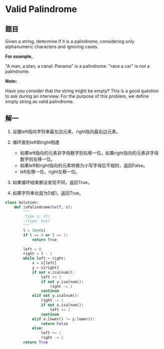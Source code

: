 
# Valid Palindrome

## 题目
Given a string, determine if it is a palindrome, considering only alphanumeric characters and ignoring cases.  

**For example,**

"A man, a plan, a canal: Panama" is a palindrome.
"race a car" is not a palindrome.

**Note:**

Have you consider that the string might be empty? This is a good question to ask during an interview.
For the purpose of this problem, we define empty string as valid palindrome.

## 解一

1. 设置left指向字符串最左边元素，right指向最右边元素。

2. 循环直到left和right相遇

    * 如果left指向的元素非字母数字则右移一位，如果right指向的元素非字母数字则左移一位。  
    * 如果left和right指向的元素转换为小写字母后不相的，返回False。  
    * left右移一位，right左移一位。  

3. 如果循环结束都没发现不同，返回True。

4. 如果字符串长度为0或1，返回True。

```python
class Solution:
    def isPalindrome(self, s):
        """
        :type s: str
        :rtype: bool
        """
        l = len(s)
        if l == 0 or l == 1:
            return True
        
        left = 0
        right = l - 1
        while left < right:
            x = s[left]
            y = s[right]
            if not x.isalnum():
                left += 1
                if not y.isalnum():
                    right -= 1
                continue
            elif not y.isalnum():
                right -= 1
                if not x.isalnum():
                    left += 1
                continue
            elif x.lower() != y.lower():
                return False
            else:
                left += 1
                right -= 1
        return True
```